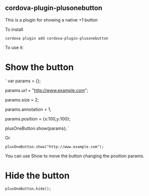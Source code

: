 cordova-plugin-plusonebutton
------------------------

This is a plugin for showing a native +1 button

To install

`cordova plugin add cordova-plugin-plusonebutton`

To use it:

Show the button
===============

`
var params = {};

params.url = "http://www.example.com";

params.size = 2;

params.annotation = 1;

params.position = {x:100,y:100};

plusOneButton.show(params);
`

Or

`plusOneButton.show("http://www.example.com");`

You can use Show to move the button changing the position params.


Hide the button
===============
`plusOneButton.hide();`
